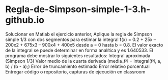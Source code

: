 # Regla-de-Simpson-simple-1-3.h-github.io
Solucionar en Matlab el ejercicio anterior, Aplique la regla de Simpson simple 1/3 con dos segmentos para estimar la integral f(x) = 0.2 + 25x – 200x2 + 675x3 – 900x4 + 400x5
desde a = 0 hasta b = 0.8. El valor exacto de la integral se puede determinar en forma analítica y es 1.640533.
El programa debe mostrar lo siguientes resultados:
Integral aproximada (Simpson 1/3)
Valor medio de la cuarta derivada (media_f4 = integral(f4, a, b) / (b - a);)
Error de truncamiento estimado
Error relativo porcentual
Entregar código o repositorio, capturas de ejecución en classroom
